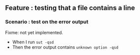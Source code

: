 ## Feature : testing that a file contains a line

### Scenario : test on the error output

Fixme: not yet implemented.

  - When I run `sut -qsd`
  - Then the error output contains `unknown option -qsd`
